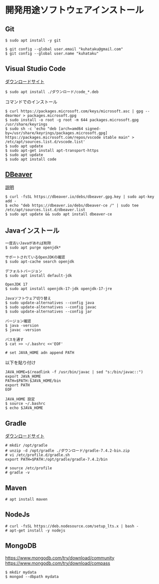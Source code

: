 # 開発用途ソフトウェアインストール

## Git

```
$ sudo apt install -y git

$ git config --global user.email "kuhataku@gmail.com"
$ git config --global user.name "kuhataku"
```

## Visual Studio Code

[ダウンロードサイト](https://code.visualstudio.com/download)

```
$ sudo apt install ./ダウンロード/code_*.deb
```

コマンドでのインストール
```
$ curl https://packages.microsoft.com/keys/microsoft.asc | gpg --dearmor > packages.microsoft.gpg
$ sudo install -o root -g root -m 644 packages.microsoft.gpg /usr/share/keyrings
$ sudo sh -c 'echo "deb [arch=amd64 signed-by=/usr/share/keyrings/packages.microsoft.gpg] https://packages.microsoft.com/repos/vscode stable main" > /etc/apt/sources.list.d/vscode.list'
$ sudo apt update
$ sudo apt-get install apt-transport-https 
$ sudo apt update
$ sudo apt install code
```

## [DBeaver](https://dbeaver.io/)

[説明](https://tech-blog.s-yoshiki.com/entry/233)

```
$ curl -fsSL https://dbeaver.io/debs/dbeaver.gpg.key | sudo apt-key add -
$ echo "deb https://dbeaver.io/debs/dbeaver-ce /" | sudo tee /etc/apt/sources.list.d/dbeaver.list
$ sudo apt update && sudo apt install dbeaver-ce
```


## Javaインストール

```
一度古いJavaがあれば削除
$ sudo apt purge openjdk*

サポートされているOpenJDKの確認
$ sudo apt-cache search openjdk

デフォルトバージョン
$ sudo apt install default-jdk

OpenJDK 17
$ sudo apt install openjdk-17-jdk openjdk-17-jre

Javaソフトウェア切り替え
$ sudo update-alternatives --config java
$ sudo update-alternatives --config javac
$ sudo update-alternatives --config jar

バージョン確認
$ java -version
$ javac -version

パスを通す
$ cat >> ~/.bashrc <<'EOF'

# set JAVA_HOME adn append PATH
```

以下を貼り付け
```
JAVA_HOME=$(readlink -f /usr/bin/javac | sed "s:/bin/javac::")
export JAVA_HOME
PATH=$PATH:$JAVA_HOME/bin
export PATH
EOF
```

```
JAVA_HOME 設定
$ source ~/.bashrc
$ echo $JAVA_HOME
```

## Gradle

[ダウンロードサイト](https://gradle.org/install/#manually)


```
# mkdir /opt/gradle
# unzip -d /opt/gradle ./ダウンロード/gradle-7.4.2-bin.zip
# vi /etc/profile.d/gradle.sh
export PATH=$PATH:/opt/gradle/gradle-7.4.2/bin

# source /etc/profile
# gradle -v
```

## Maven

```
# apt install maven
```

## NodeJs

```
# curl -fsSL https://deb.nodesource.com/setup_lts.x | bash -
# apt-get install -y nodejs
```

## MongoDB

https://www.mongodb.com/try/download/community
https://www.mongodb.com/try/download/compass

```
$ mkdir mydata
$ mongod --dbpath mydata
```